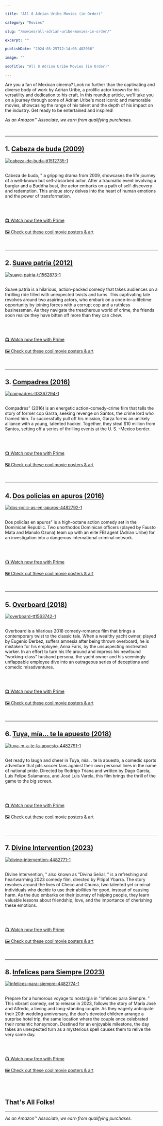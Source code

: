 ```yaml
---

title: "All 8 Adrian Uribe Movies (in Order)"

category: "Movies"

slug: "/movies/all-adrian-uribe-movies-in-order/"

excerpt: ""

publishDate: "2024-03-25T12:14:03.482966"

image: ""

seoTitle: "All 8 Adrian Uribe Movies (in Order)"

---
```


Are you a fan of Mexican cinema? Look no further than the captivating and diverse body of work by Adrian Uribe, a prolific actor known for his versatility and dedication to his craft. In this roundup article, we'll take you on a journey through some of Adrian Uribe's most iconic and memorable movies, showcasing the range of his talent and the depth of his impact on the industry. Get ready to be entertained and inspired! 

*As an Amazon™ Associate, we earn from qualifying purchases.*

<br>

<hr>


## 1. [Cabeza de buda (2009)](https://serp.ly/amazon/Cabeza+de+buda+2009?i=movies-tv)

<div class="image"><a href="https://serp.ly/amazon/Cabeza+de+buda+2009?i=movies-tv"><img alt="cabeza-de-buda-tt1512735-1" src="https://imagedelivery.net/vy2bglCGN6hEeWOnSe2c7A/cabeza-de-buda-tt1512735-1/w=720,h=540,fit=pad,background=black"/></a></div>

<br>

Cabeza de buda, " a gripping drama from 2009, showcases the life journey of a well-known but self-absorbed actor. After a traumatic event involving a burglar and a Buddha bust, the actor embarks on a path of self-discovery and redemption. This unique story delves into the heart of human emotions and the power of transformation. 

<br>

<br>

[📺 Watch now free with Prime](https://serp.ly/amazonprime/*)

[🖼️ Check out these cool movie posters & art](https://serp.ly/amazon/Cabeza+de+buda+2009+poster?rh=n%3A3736081)

<br>

<hr>


## 2. [Suave patria (2012)](https://serp.ly/amazon/Suave+patria+2012?i=movies-tv)

<div class="image"><a href="https://serp.ly/amazon/Suave+patria+2012?i=movies-tv"><img alt="suave-patria-tt1562873-1" src="https://imagedelivery.net/vy2bglCGN6hEeWOnSe2c7A/suave-patria-tt1562873-1/w=720,h=540,fit=pad,background=black"/></a></div>

<br>

Suave patria is a hilarious, action-packed comedy that takes audiences on a thrilling ride filled with unexpected twists and turns. This captivating tale revolves around two aspiring actors, who embark on a once-in-a-lifetime opportunity by joining forces with a corrupt cop and a ruthless businessman. As they navigate the treacherous world of crime, the friends soon realize they have bitten off more than they can chew. 

<br>

<br>

[📺 Watch now free with Prime](https://serp.ly/amazonprime/*)

[🖼️ Check out these cool movie posters & art](https://serp.ly/amazon/Suave+patria+2012+poster?rh=n%3A3736081)

<br>

<hr>


## 3. [Compadres (2016)](https://serp.ly/amazon/Compadres+2016?i=movies-tv)

<div class="image"><a href="https://serp.ly/amazon/Compadres+2016?i=movies-tv"><img alt="compadres-tt3367294-1" src="https://imagedelivery.net/vy2bglCGN6hEeWOnSe2c7A/compadres-tt3367294-1/w=720,h=540,fit=pad,background=black"/></a></div>

<br>

Compadres" (2016) is an energetic action-comedy-crime film that tells the story of former cop Garza, seeking revenge on Santos, the crime lord who framed him. To successfully pull off his mission, Garza forms an unlikely alliance with a young, talented hacker. Together, they steal $10 million from Santos, setting off a series of thrilling events at the U. S. -Mexico border. 

<br>

<br>

[📺 Watch now free with Prime](https://serp.ly/amazonprime/*)

[🖼️ Check out these cool movie posters & art](https://serp.ly/amazon/Compadres+2016+poster?rh=n%3A3736081)

<br>

<hr>


## 4. [Dos policías en apuros (2016)](https://serp.ly/amazon/Dos+policas+en+apuros+2016?i=movies-tv)

<div class="image"><a href="https://serp.ly/amazon/Dos+policas+en+apuros+2016?i=movies-tv"><img alt="dos-polic-as-en-apuros-4482792-1" src="https://imagedelivery.net/vy2bglCGN6hEeWOnSe2c7A/dos-polic-as-en-apuros-4482792-1/w=720,h=540,fit=pad,background=black"/></a></div>

<br>

Dos policías en apuros" is a high-octane action comedy set in the Dominican Republic. Two unorthodox Dominican officers (played by Fausto Mata and Manolo Ozuna) team up with an elite FBI agent (Adrian Uribe) for an investigation into a dangerous international criminal network. 

<br>

<br>

[📺 Watch now free with Prime](https://serp.ly/amazonprime/*)

[🖼️ Check out these cool movie posters & art](https://serp.ly/amazon/Dos+policas+en+apuros+2016+poster?rh=n%3A3736081)

<br>

<hr>


## 5. [Overboard (2018)](https://serp.ly/amazon/Overboard+2018?i=movies-tv)

<div class="image"><a href="https://serp.ly/amazon/Overboard+2018?i=movies-tv"><img alt="overboard-tt1563742-1" src="https://imagedelivery.net/vy2bglCGN6hEeWOnSe2c7A/overboard-tt1563742-1/w=720,h=540,fit=pad,background=black"/></a></div>

<br>

Overboard is a hilarious 2018 comedy-romance film that brings a contemporary twist to the classic tale. When a wealthy yacht owner, played by Eugenio Derbez, suffers amnesia after being thrown overboard, he is mistaken for his employee, Anna Faris, by the unsuspecting mistreated worker. In an effort to turn his life around and impress his newfound “working-class” husband persona, the yacht owner and his seemingly unflappable employee dive into an outrageous series of deceptions and comedic misadventures. 

<br>

<br>

[📺 Watch now free with Prime](https://serp.ly/amazonprime/*)

[🖼️ Check out these cool movie posters & art](https://serp.ly/amazon/Overboard+2018+poster?rh=n%3A3736081)

<br>

<hr>


## 6. [Tuya, mía... te la apuesto (2018)](https://serp.ly/amazon/Tuya+ma+te+la+apuesto+2018?i=movies-tv)

<div class="image"><a href="https://serp.ly/amazon/Tuya+ma+te+la+apuesto+2018?i=movies-tv"><img alt="tuya-m-a-te-la-apuesto-4482791-1" src="https://imagedelivery.net/vy2bglCGN6hEeWOnSe2c7A/tuya-m-a-te-la-apuesto-4482791-1/w=720,h=540,fit=pad,background=black"/></a></div>

<br>

Get ready to laugh and cheer in Tuya, mía. . te la apuesto, a comedic sports adventure that pits soccer fans against their own personal lines in the name of national pride. Directed by Rodrigo Triana and written by Dago García, Luis Felipe Salamanca, and José Luis Varela, this film brings the thrill of the game to the big screen. 

<br>

<br>

[📺 Watch now free with Prime](https://serp.ly/amazonprime/*)

[🖼️ Check out these cool movie posters & art](https://serp.ly/amazon/Tuya+ma+te+la+apuesto+2018+poster?rh=n%3A3736081)

<br>

<hr>


## 7. [Divine Intervention (2023)](https://serp.ly/amazon/Divine+Intervention+2023?i=movies-tv)

<div class="image"><a href="https://serp.ly/amazon/Divine+Intervention+2023?i=movies-tv"><img alt="divine-intervention-4482771-1" src="https://imagedelivery.net/vy2bglCGN6hEeWOnSe2c7A/divine-intervention-4482771-1/w=720,h=540,fit=pad,background=black"/></a></div>

<br>

Divine Intervention, " also known as "Divina Señal, " is a refreshing and heartwarming 2023 comedy film, directed by Pitipol Ybarra. The story revolves around the lives of Checo and Chuma, two talented yet criminal individuals who decide to use their abilities for good, instead of causing harm. As the duo embarks on their journey of helping people, they learn valuable lessons about friendship, love, and the importance of cherishing these emotions. 

<br>

<br>

[📺 Watch now free with Prime](https://serp.ly/amazonprime/*)

[🖼️ Check out these cool movie posters & art](https://serp.ly/amazon/Divine+Intervention+2023+poster?rh=n%3A3736081)

<br>

<hr>


## 8. [Infelices para Siempre (2023)](https://serp.ly/amazon/Infelices+para+Siempre+2023?i=movies-tv)

<div class="image"><a href="https://serp.ly/amazon/Infelices+para+Siempre+2023?i=movies-tv"><img alt="infelices-para-siempre-4482774-1" src="https://imagedelivery.net/vy2bglCGN6hEeWOnSe2c7A/infelices-para-siempre-4482774-1/w=720,h=540,fit=pad,background=black"/></a></div>

<br>

Prepare for a humorous voyage to nostalgia in "Infelices para Siempre. " This vibrant comedy, set to release in 2023, follows the story of María José and Alfredo, a loving and long-standing couple. As they eagerly anticipate their 20th wedding anniversary, the duo's devoted children arrange a surprise hotel trip, the same location where the couple once celebrated their romantic honeymoon. Destined for an enjoyable milestone, the day takes an unexpected turn as a mysterious spell causes them to relive the very same day. 

<br>

<br>

[📺 Watch now free with Prime](https://serp.ly/amazonprime/*)

[🖼️ Check out these cool movie posters & art](https://serp.ly/amazon/Infelices+para+Siempre+2023+poster?rh=n%3A3736081)

<br>

<br>


## That's All Folks!

<hr>

*As an Amazon™ Associate, we earn from qualifying purchases.*